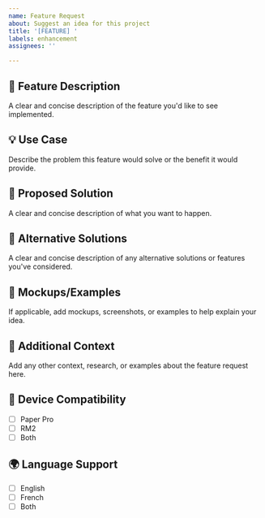 ```yaml
---
name: Feature Request
about: Suggest an idea for this project
title: '[FEATURE] '
labels: enhancement
assignees: ''

---
```


## 🚀 Feature Description
A clear and concise description of the feature you'd like to see implemented.

## 💡 Use Case
Describe the problem this feature would solve or the benefit it would provide.

## 🎯 Proposed Solution
A clear and concise description of what you want to happen.

## 🔄 Alternative Solutions
A clear and concise description of any alternative solutions or features you've considered.

## 📸 Mockups/Examples
If applicable, add mockups, screenshots, or examples to help explain your idea.

## 🎨 Additional Context
Add any other context, research, or examples about the feature request here.

## 📱 Device Compatibility
- [ ] Paper Pro
- [ ] RM2
- [ ] Both

## 🌍 Language Support
- [ ] English
- [ ] French
- [ ] Both
